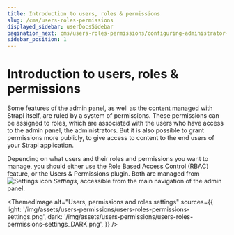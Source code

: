 ```yaml
---
title: Introduction to users, roles & permissions
slug: /cms/users-roles-permissions
displayed_sidebar: userDocsSidebar
pagination_next: cms/users-roles-permissions/configuring-administrator-roles
sidebar_position: 1
---
```


# Introduction to users, roles & permissions

Some features of the admin panel, as well as the content managed with Strapi itself, are ruled by a system of permissions. These permissions can be assigned to roles, which are associated with the users who have access to the admin panel, the administrators. But it is also possible to grant permissions more publicly, to give access to content to the end users of your Strapi application.

Depending on what users and their roles and permissions you want to manage, you should either use the Role Based Access Control (RBAC) feature, or the Users & Permissions plugin. Both are managed from ![Settings icon](/img/assets/icons/v5/Cog.svg) _Settings_, accessible from the main navigation of the admin panel.

<ThemedImage
  alt="Users, permissions and roles settings"
  sources={{
    light: '/img/assets/users-permissions/users-roles-permissions-settings.png',
    dark: '/img/assets/users-permissions/users-roles-permissions-settings_DARK.png',
  }}
/>
